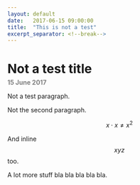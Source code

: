 ```yaml
---
layout: default
date:   2017-06-15 09:00:00
title:  "This is not a test"
excerpt_separator: <!--break-->
---
```


# Not a test title

<p style="color:grey; margin-top:-1em; font-weight:bold">15 June 2017</p>

Not a test paragraph.

Not the second paragraph.

$$x\cdot x \ne x^2$$

And inline $$xyz$$ too.

<!--break-->

A lot more stuff bla bla bla bla bla.
